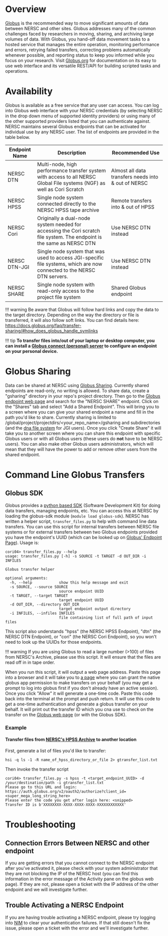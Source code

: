 # Overview
[Globus](https://globus.org) is the recommended way to move
significant amounts of data between NERSC and other sites. Globus
addresses many of the common challenges faced by researchers in
moving, sharing, and archiving large volumes of data. With Globus, you
hand-off data movement tasks to a hosted service that manages the
entire operation, monitoring performance and errors, retrying failed
transfers, correcting problems automatically whenever possible, and
reporting status to keep you informed while you focus on your
research. Visit [Globus.org](https://globus.org) for documentation on
its easy to use web interface and its versatile REST/API for building
scripted tasks and operations.

# Availability
Globus is available as a free service that any user can access.
You can log into Globus web interface with your NERSC
credentials (by selecting NERSC in the drop down menu of supported
identity providers) or using many of the other supported providers
listed that you can authenticate against. NERSC maintains several
Globus endpoints that can be activated for individual use by any NERSC
user. The list of endpoints are provided in the table below.

| Endpoint Name | Description |Recommended Use
| --- | --- | ---
| NERSC DTN | Multi-node, high performance transfer system with access to all NERSC Global File systems (NGF) as well as Cori Scratch |  Almost all data transfers needs into & out of NERSC
| NERSC HPSS | Single node system connected directly to the NERSC HPSS tape archive | Remote transfers into & out of HPSS
| NERSC Cori | Originally a dual-node system needed for accessing the Cori scratch file system. The endpoint is the same as NERSC DTN |  Use NERSC DTN instead
| NERSC DTN-JGI | Single node system that was used to access JGI-specific file systems, which are now connected to the NERSC DTN servers. | Use NERSC DTN instead
| NERSC SHARE | Single node system with read-only access to the project file system | Shared Globus endpoint

!!! warning 
    Be aware that Globus will follow hard links and copy the data to
    the target directory. Depending on the way the directory or file
    is transferred, it will also follow soft links. You can find
    details here:
    https://docs.globus.org/faq/transfer-sharing/#how_does_globus_handle_symlinks

!!! tip
    **To transfer files into/out of your laptop or desktop
    computer, you can install a [Globus connect (personal)
    server](https://www.globus.org/globus-connect) to configure an
    endpoint on your personal device.**

# Globus Sharing
Data can be shared at NERSC using [Globus
Sharing](https://www.globus.org/data-sharing). Currently shared
endpoints are read-only, no writing is allowed. To share data, create
a "gsharing" directory in your repo's project directory. Then go to
the [Globus endpoint web page](https://app.globus.org/endpoints) and
search for the "NERSC SHARE" endpoint. Click on the "Shares" tab and
select "Add a Shared Endpoint". This will bring you to a screen where
you can give your shared endpoint a name and fill in the path you'd
like to share. Currently sharing is limited to
/global/project/projectdirs/<your_repo_name\>/gsharing and subdirectories
(and the [dna file
system](../../science-partners/jgi/filesystems/#dna-data-n-archive)
for JGI users). Once you click "Create Share" it will take you to
another screen where you can share this endpoint with specific Globus
users or with all Globus users (these users do **not** have to be
NERSC users). You can also make other Globus users administrators,
which will mean that they will have the power to add or remove other
users from the shared endpoint.

# Command Line Globus Transfers
## Globus SDK
Globus provides a [python based
SDK](https://globus-sdk-python.readthedocs.io/en/stable/) (Software
Development Kit) for doing data transfers, managing endpoints,
etc. You can access this at NERSC by loading the globus-sdk module
(`module load globus-sdk`). NERSC has written a helper script,
`transfer_files.py` to help with command line data transfers. You can
use this script for internal transfers between NERSC file systems or
for external transfers between two Globus endpoints provided you have
the endpoint's UUID (which can be looked up on [Globus' Endpoint
Page](https://app.globus.org/endpoints)). Usage is:

```
cori04> transfer_files.py --help
usage: transfer_files.py [-h] -s SOURCE -t TARGET -d OUT_DIR -i INFILES

Globus transfer helper

optional arguments:
  -h, --help            show this help message and exit
  -s SOURCE, --source SOURCE
                        source endpoint UUID
  -t TARGET, --target TARGET
                        target endpoint UUID
  -d OUT_DIR, --directory OUT_DIR
                        target endpoint output directory
  -i INFILES, --infiles INFILES
                        file containing list of full path of input files
```

This script also understands "hpss" (the NERSC HPSS Endpoint), "dtn"
(the NERSC DTN Endpoint), or "cori" (the NERSC Cori Endpoint), so you
won't need to look up the UUIDs for those endpoints.

!!! warning
    If you are using Globus to read a large number (>100) of files
    from NERSC's Archive, please use this script. It will ensure that
    the files are read off in in tape order.

When you run this script, it will output a web page address. Paste
this page into a browser and it will take you to [a
page](globus_native_app_grant.png) where you can grant the native
globus app permission to make transfers on your behalf (you may get a
prompt to log into globus first if you don't already have an active
session). Once you click "Allow" it will generate a one-time
code. Paste this code back into the terminal at the prompt and push
return. It will use this code to get a one-time authentication and
generate a globus transfer on your behalf. It will print out the
transfer ID which you cna use to check on the transfer on the [Globus
web page](https://www.globus.org) (or with the Globus SDK).


### Example
#### Transfer files from [NERSC's HPSS Archive](../filesystems/archive.md) to another location
First, generate a list of files you'd like to transfer:
```
hsi -q ls -1 -R name_of_hpss_directory_or_file 2> gtransfer_list.txt
```
Then invoke the transfer script
```
cori04> transfer_files.py -s hpss -t <target_endpoint_UUID> -d /your/destination/path -i gtransfer_list.txt
Please go to this URL and login: https://auth.globus.org/v2/oauth2/authorize?client_id=<super_mega_long_string_here>
Please enter the code you get after login here: <snipped>
Transfer ID is b'XXXXXXXX-XXXX-XXXX-XXXX-XXXXXXXXXXXX'
```
# Troubleshooting
## Connection Errors Between NERSC and other endpoint
If you are getting errors that you cannot connect to the NERSC
endpoint after you've activated it, please check with your system
administrator that they are not blocking the IP of the NERSC host (you
can find this information in the error message of the Activity pane on
the globus web page). If they are not, please open a ticket with the
IP address of the other endpoint and we will investigate further.
## Trouble Activating a NERSC Endpoint
If you are having trouble activating a NERSC endpoint, please try
logging into [NIM](https://nim.nersc.gov) to clear your authentication
failures. If that still doesn't fix the issue, please open a ticket
with the error and we'll investigate further.